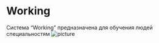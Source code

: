 # Working
Система “Working” предназначена для обучения людей специальностям
![picture](https://img.tehnomaks.ru/img/prod/full/1530187023_2.png)
